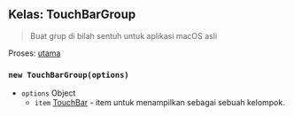 ## Kelas: TouchBarGroup

> Buat grup di bilah sentuh untuk aplikasi macOS asli

Proses: [utama](../tutorial/application-architecture.md#main-and-renderer-processes)

### `new TouchBarGroup(options)`

* `options` Object
  * `item` [TouchBar](touch-bar.md) - item untuk menampilkan sebagai sebuah kelompok.
